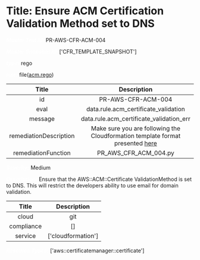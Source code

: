 



# Title: Ensure ACM Certification Validation Method set to DNS


***<font color="white">Master Test Id:</font>*** PR-AWS-CFR-ACM-004

***<font color="white">Master Snapshot Id:</font>*** ['CFR_TEMPLATE_SNAPSHOT']

***<font color="white">type:</font>*** rego

***<font color="white">rule:</font>*** file([acm.rego])  
  
  
  
  

|Title|Description|
| :---: | :---: |
|id|PR-AWS-CFR-ACM-004|
|eval|data.rule.acm_certificate_validation|
|message|data.rule.acm_certificate_validation_err|
|remediationDescription|Make sure you are following the Cloudformation template format presented <a href='https://docs.aws.amazon.com/AWSCloudFormation/latest/UserGuide/aws-resource-certificatemanager-certificate.html#cfn-certificatemanager-certificate-certificateauthorityarn' target='_blank'>here</a>|
|remediationFunction|PR_AWS_CFR_ACM_004.py|


***<font color="white">Severity:</font>*** Medium

***<font color="white">Description:</font>*** Ensure that the AWS::ACM::Certificate ValidationMethod is set to DNS. This will restrict the developers ability to use email for domain validation.  
  
  

|Title|Description|
| :---: | :---: |
|cloud|git|
|compliance|[]|
|service|['cloudformation']|


***<font color="white">Resource Types:</font>*** ['aws::certificatemanager::certificate']


[acm.rego]: https://github.com/prancer-io/prancer-compliance-test/tree/master/aws/iac/acm.rego
